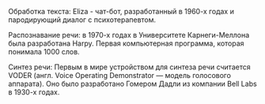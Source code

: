 Обработка текста: Eliza - чат-бот, разработанный в 1960-х годах и пародирующий диалог с психотерапевтом.

Распознавание речи: в 1970-х годах в Университете Карнеги-Меллона была разработана Harpy. Первая компьютерная программа, которая понимала 1000 слов.

Синтез речи: Первым в мире устройством для синтеза речи считается VODER (англ. Voice Operating Demonstrator — модель голосового аппарата). Оно было разработано Гомером Дадли из компании Bell Labs в 1930-х годах.